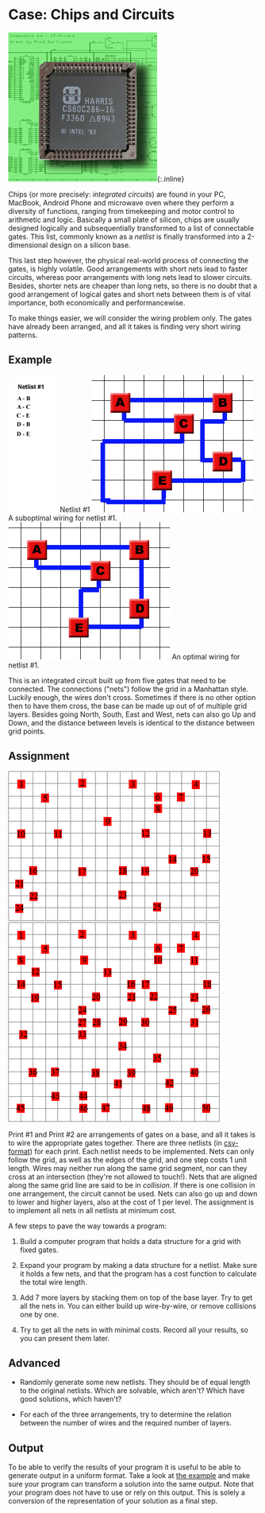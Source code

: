# Case: Chips and Circuits

![een foto van een centrale computerprocessor van Intel uit 1982, genaamd Harris, met op de achtergrond een diagram van een electronische schakeling in de Commodore 64 homecomputer](Chipsandcircuits2.jpg){:.inline}

Chips (or more precisely: *integrated circuits*) are found in your PC, MacBook, Android Phone and microwave oven where they perform a diversity of functions, ranging from timekeeping and motor control to arithmetic and logic. Basically a small plate of silicon, chips are usually designed logically and subsequentially transformed to a list of connectable gates. This list, commonly known as a *netlist* is finally transformed into a 2-dimensional design on a silicon base.


This last step however, the physical real-world process of connecting the gates, is highly volatile. Good arrangements with short nets lead to faster circuits, whereas poor arrangements with long nets lead to slower circuits. Besides, shorter nets are cheaper than long nets, so there is no doubt that a good arrangement of logical gates and short nets between them is of vital importance, both economically and performancewise.


To make things easier, we will consider the wiring problem only. The gates have already been arranged, and all it takes is finding very short wiring patterns.


## Example
![](Netlist1.gif) Netlist #1
![](Cc1_subopt.gif) A suboptimal wiring for netlist #1.
![](Cc1_optim.gif) An optimal wiring for netlist #1.

This is an integrated circuit built up from five gates that need to be connected. The connections ("nets") follow the grid in a Manhattan style. Luckily enough, the wires don't cross. Sometimes if there is no other option then to have them cross, the base can be made up out of of multiple grid layers. Besides going North, South, East and West, nets can also go Up and Down, and the distance between levels is identical to the distance between grid points.


## Assignment

![](Print1.gif)
![](Print2.gif)

Print #1 and Print #2 are arrangements of gates on a base, and all it takes is to wire the appropriate gates together. There are three netlists (in [csv-format](gates&netlists.zip)) for each print. Each netlist needs to be implemented. Nets can only follow the grid, as well as the edges of the grid, and one step costs 1 unit length. Wires may neither run along the same grid segment, nor can they cross at an intersection (they're not allowed to touch!). Nets that are aligned along the same grid line are said to be in _collision_. If there is one collision in one arrangement, the circuit cannot be used. Nets can also go up and down to lower and higher layers, also at the cost of 1 per level. The assignment is to implement all nets in all netlists at minimum cost.


A few steps to pave the way towards a program:


1) Build a computer program that holds a data structure for a grid with fixed gates. 


2) Expand your program by making a data structure for a netlist. Make sure it holds a few nets, and that the program has a cost function to calculate the total wire length.


3) Add 7 more layers by stacking them on top of the base layer. Try to get all the nets in. You can either build up wire-by-wire, or remove collisions one by one. 


4) Try to get all the nets in with minimal costs. Record all your results, so you can present them later.


## Advanced

* Randomly generate some new netlists. They should be of equal length to the original netlists. Which are solvable, which aren't? Which have good solutions, which haven't?

* For each of the three arrangements, try to determine the relation between the number of wires and the required number of layers.

## Output

To be able to verify the results of your program it is useful to be able to generate output in a uniform format.
Take a look at [the example](example.zip) and make sure your program can transform a solution into the same output.
Note that your program does not have to use or rely on this output. This is solely a conversion of the representation of your solution as a final step.
